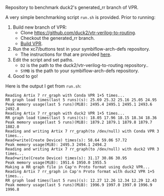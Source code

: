 Repository to benchmark duck2's generated_rr branch of VPR.

A very simple benchmarking script `run.sh` is provided. Prior to running:

1. Build new branch of VPR:
	- Clone https://github.com/duck2/vtr-verilog-to-routing.
	- Checkout the generated_rr branch.
	- [Build VPR](https://github.com/duck2/vtr-verilog-to-routing/blob/master%2Bwip/BUILDING.md).
2. Run the xc7/buttons test in your symbiflow-arch-defs repository.
	- The instructions for that are provided [here](https://github.com/SymbiFlow/symbiflow-arch-defs/tree/master/xc7/#running-examples).
3. Edit the script and set paths.
	- `D2` is the path to the duck2/vtr-verilog-to-routing repository..
	- `SYMB` is the path to your symbiflow-arch-defs repository.
4. Good to go!

Here is the output I get from `run.sh`:

```
Reading Artix 7 rr_graph with Conda VPR 1+5 times...
RR graph load times(last 5 runs)(s): 25.69 25.32 25.16 25.05 24.95
Peak memory usage(last 5 runs)(MiB): 2495.4 2495.1 2495.1 2493.6 2492.8
Reading Artix 7 rr_graph with duck2 VPR 1+5 times...
RR graph load times(last 5 runs)(s): 18.05 17.96 18.15 18.34 18.36
Peak memory usage(last 5 runs)(MiB): 1879.2 1879.1 1879.8 1879.7 1882.0
Reading and writing Artix 7 rr_graph(to /dev/null) with Conda VPR 3 times...
Read+write(Create Device) times(s): 58.64 59.06 57.72
Peak memory usage(MiB): 2495.3 2494.1 2494.2
Reading and writing Artix 7 rr_graph(to /dev/null) with duck2 VPR 3 times...
Read+write(Create Device) times(s): 31.17 30.86 30.95
Peak memory usage(MiB): 1951.6 1950.0 1955.5
Making a RR graph file in Cap'n Proto format using duck2 VPR...
Reading Artix 7 rr_graph in Cap'n Proto format with duck2 VPR 1+5 times...
RR graph load times(last 5 runs)(s): 12.27 12.26 12.34 12.29 12.43
Peak memory usage(last 5 runs)(MiB): 1996.9 1997.0 1997.0 1996.9 1996.8
```
